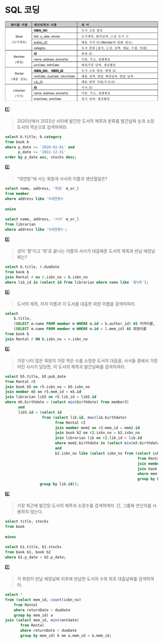 # SQL 코딩
![shopping](https://github.com/secgyu/Database/blob/main/LibraryDB/LibraryDB.png)

1️⃣
> 2020년에서 2022년 사이에 발간한 도서의 제목과 분류를 발간날짜 순과 소장 도서의 역순으로 검색하여라.
```sql
select b.title, b.category
from book b
where p_date >= '2020-01-01' and 
      p_date <= '2022-12-31'
order by p_date asc, stocks desc;
```

2️⃣
> "대연동"에 사는 회원과 사서의 이름과 생년월일은?
```sql
select name, address, '회원' m_or_l
from member
where address like '%대연동%'

union

select name, address, '사서' m_or_l
from librarian
where address like '%대연동%';
```

3️⃣
> 성이 '황'이고 '희'로 끝나는 이름의 사서가 대출해준 도서의 제목과 반납 예정날짜는?
```sql
select b.title, r.dueDate
from book b
join Rental r on r.isbn_no = b.isbn_no
where lib_id in (select id from librarian where name like '황%희');
```

4️⃣
> 도서의 제목, 저자 이름과 이 도서를 대출한 회원 이름을 검색하여라.
```sql
select 
    b.title,
    (SELECT m.name FROM member m WHERE m.id = b.author_id) AS 저자이름,
    (SELECT m.name FROM member m WHERE m.id = l.mem_id) AS 회원이름
from book b
join Rental r ON b.isbn_no = r.isbn_no
```

5️⃣
> 가장 나이 많은 회원이 가장 적은 수를 소장한 도서의 대출을, 사서들 중에서 가장 어린 사서가 담당한,
  이 도서의 제목과 발간날짜를 검색하여라.
```sql
select b5.title, b5.pub_date
from Rental r5
join book b5 on r5.isbn_no = b5.isbn_no
join member m5 on r5.mem_id = m5.id
join librarian lib5 on r5.lib_id = lib5.id
where m5.birthdate = (select min(birthdate) from member3)
      and 
      lib5.id = (select id 
                 from (select lib.id, max(lib.birthdate)
                       from Rental r2
                       join member mem2 on r2.mem_id = mem2.id
                       join book b2 on r2.isbn_no = b2.isbn_no
                       join librarian lib on r2.lib_id = lib.id
                       where mem2.birthdate in (select min(m3.birthdate) from member m3) 
                       and 
                       b2.isbn_no like (select isbn_no from (select isbn_no, min(b.stocks)
                                                             from Rental r
                                                             join member mem on r.mem_id = mem.id
                                                             join book b on r.isbn_no = b.isbn_no
                                                             where mem.birthdate in (select min(m2.birthdate) from member3 m2) 
                                                             group by b.isbn_no))
                group by lib.id));
```

6️⃣
> 가장 최근에 발간된 도서의 제목과 소장수를 검색하여라. 단, 그룹화 연산자를 사용하지 않는다.
```sql
select title, stocks
from book 

minus

select b1.title, b1.stocks
from book b1, book b2
where b1.p_date < b2.p_date;
```

7️⃣
> 각 회원이 반납 예정날짜 이후에 반납한 도서의 수와 최초 대출날짜를 검색하여라.
```sql
select *
from (select mem_id, count(isbn_no)
	from Rental
	where returnDate < dueDate
	group by mem_id) a
join (select mem_id, min(rentdate)
       from Rental
       where returnDate < dueDate
       group by mem_id) b on a.mem_id = b.mem_id;
```
